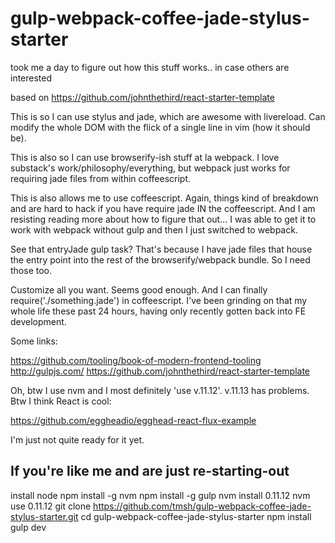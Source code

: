 gulp-webpack-coffee-jade-stylus-starter
=======================================

took me a day to figure out how this stuff works.. in case others are interested

based on https://github.com/johnthethird/react-starter-template

This is so I can use stylus and jade, which are awesome with livereload. Can modify the whole DOM with the flick of a single line in vim (how it should be).

This is also so I can use browserify-ish stuff at la webpack. I love substack's work/philosophy/everything, but webpack just works for requiring jade files from within coffeescript.

This is also allows me to use coffeescript. Again, things kind of breakdown and are hard to hack if you have require jade IN the coffeescript. And I am resisting reading more about how to figure that out... I was able to get it to work with webpack without gulp and then I just switched to webpack.

See that entryJade gulp task? That's because I have jade files that house the entry point into the rest of the browserify/webpack bundle. So I need those too.

Customize all you want. Seems good enough. And I can finally require('./something.jade') in coffeescript. I've been grinding on that my whole life these past 24 hours, having only recently gotten back into FE development. 

Some links:

https://github.com/tooling/book-of-modern-frontend-tooling
http://gulpjs.com/
https://github.com/johnthethird/react-starter-template

Oh, btw I use nvm and I most definitely 'use v.11.12'. v.11.13 has problems. Btw I think React is cool:

https://github.com/eggheadio/egghead-react-flux-example

I'm just not quite ready for it yet.

## If you're like me and are just re-starting-out

install node
npm install -g nvm
npm install -g gulp
nvm install 0.11.12
nvm use 0.11.12
git clone https://github.com/tmsh/gulp-webpack-coffee-jade-stylus-starter.git
cd gulp-webpack-coffee-jade-stylus-starter
npm install
gulp dev


